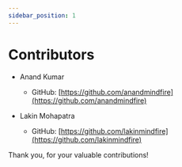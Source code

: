 ```yaml
---
sidebar_position: 1
---
```


# Contributors

- Anand Kumar

  - GitHub: [https://github.com/anandmindfire](https://github.com/anandmindfire)

- Lakin Mohapatra
  - GitHub: [https://github.com/lakinmindfire](https://github.com/lakinmindfire)

Thank you, for your valuable contributions!
